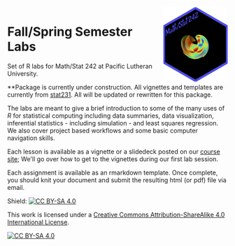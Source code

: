 <img src="man/figures/stat242_sticker.png" align="right" height="170">

# Fall/Spring Semester Labs
Set of R labs for Math/Stat 242 at Pacific Lutheran University. 

**Package is currently under construction. All vignettes and templates are currently from [stat231](https://github.com/npaterno/Stat231). All will be updated or rewritten for this package.

The labs are meant to give a brief introduction to some of the many uses of *R* for statistical computing including data summaries, data visualization, inferential statistics - including simulation - and least squares regression. We also cover project based workflows and some basic computer navigation skills.

Each lesson is available as a vignette or a slidedeck posted on our [course site](https://npaterno.github.io/left_coast_stats/two_four_two.html); We'll go over how to get to the vignettes during our first lab session. 

Each assignment is available as an rmarkdown template. Once complete, you should knit your document and submit the resulting html (or pdf) file via email. 

Shield: [![CC BY-SA 4.0][cc-by-sa-shield]][cc-by-sa]

This work is licensed under a
[Creative Commons Attribution-ShareAlike 4.0 International License][cc-by-sa].

[![CC BY-SA 4.0][cc-by-sa-image]][cc-by-sa]

[cc-by-sa]: http://creativecommons.org/licenses/by-sa/4.0/
[cc-by-sa-image]: https://licensebuttons.net/l/by-sa/4.0/88x31.png
[cc-by-sa-shield]: https://img.shields.io/badge/License-CC%20BY--SA%204.0-lightgrey.svg
